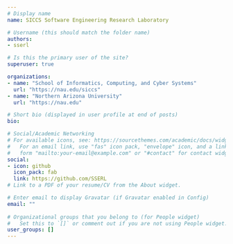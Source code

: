 ```yaml
---
# Display name
name: SICCS Software Engineering Research Laboratory

# Username (this should match the folder name)
authors:
- sserl

# Is this the primary user of the site?
superuser: true

organizations:
- name: "School of Informatics, Computing, and Cyber Systems"
  url: "https://nau.edu/siccs"
- name: "Northern Arizona University"
  url: "https://nau.edu"

# Short bio (displayed in user profile at end of posts)
bio: 

# Social/Academic Networking
# For available icons, see: https://sourcethemes.com/academic/docs/widgets/#icons
#   For an email link, use "fas" icon pack, "envelope" icon, and a link in the
#   form "mailto:your-email@example.com" or "#contact" for contact widget.
social:
- icon: github
  icon_pack: fab
  link: https://github.com/SSERL
# Link to a PDF of your resume/CV from the About widget.

# Enter email to display Gravatar (if Gravatar enabled in Config)
email: ""
  
# Organizational groups that you belong to (for People widget)
#   Set this to `[]` or comment out if you are not using People widget.  
user_groups: []
---
```

